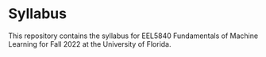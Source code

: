 # Syllabus

This repository contains the syllabus for EEL5840 Fundamentals of Machine Learning for Fall 2022 at the University of Florida.
